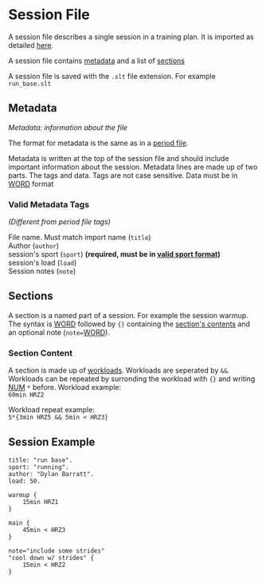 # Session File
A session file describes a single session in a training plan. 
It is imported as detailed [here](PeriodFile.md#importing-session-files).

A session file contains [metadata](#metadata) and a list of [sections](#sections)

A session file is saved with the `.slt` file extension. 
For example `run_base.slt`

## Metadata
*Metadata: information about the file*

The format for metadata is the same as in a [period file](PeriodFile.md#metadata). 

Metadata is written at the top of the session file and should include important  information about the session.
Metadata lines are made up of two parts. The tags and data. 
Tags are not case sensitive. 
Data must be in [WORD](Tokens.md#word) format

### Valid Metadata Tags
*(Different from period file tags)*

File name. Must match import name (`title`) <br>
Author (`author`) <br>
session's sport (`sport`) **(required, must be in [valid sport format](PeriodFile.md#supported-sports))**  <br>
session's load (`load`) <br>
Session notes (`note`) <br>

## Sections
A section is a named part of a session. For example the session warmup. 
The syntax is [WORD](Tokens.md#word) followed by `{}` containing the [section's contents](#section-content) and an optional note (`note=`[WORD](Tokens.md#word)).

### Section Content
A section is made up of [workloads](PeriodFile.md#workloads). 
Workloads are seperated by `&&`. 
Workloads can be repeated by surronding the workload with `{}` and writing [NUM](Tokens.md#num) `*` before. 
Workload example: <br>
`60min HRZ2`

Workload repeat example: <br>
`5*{3min HRZ5 && 5min < HRZ3}`


## Session Example
```
title: "run base".
sport: "running".
author: "Dylan Barratt".
load: 50.

warmup {
	15min HRZ1
}

main {
	45min < HRZ3
} 

note="include some strides"
"cool down w/ strides" {
	15min < HRZ2
}
```